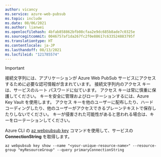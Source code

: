 ```yaml
---
author: vicancy
ms.service: azure-web-pubsub
ms.topic: include
ms.date: 08/06/2021
ms.author: lianwei
ms.openlocfilehash: 4bfab858862bfb08cfaa2e9dc685b8ade7c0325e
ms.sourcegitcommit: 0046757af1da267fc2f0e88617c633524883795f
ms.translationtype: HT
ms.contentlocale: ja-JP
ms.lasthandoff: 08/13/2021
ms.locfileid: "121785574"
---
```

> [!Important]
> 接続文字列には、アプリケーションが Azure Web PubSub サービスにアクセスするために必要な認可情報が含まれています。 接続文字列内のアクセス キーは、サービスのルート パスワードに似ています。 アクセス キーは常に慎重に保護してください。 キーを安全に管理およびローテーションするには、Azure Key Vault を使用します。 アクセス キーを他のユーザーに配布したり、ハードコーディングしたり、他のユーザーがアクセスできるプレーンテキストで保存したりしないでください。 キーが侵害された可能性があると思われる場合は、キーをローテーションしてください。

Azure CLI の [az webpubsub key](/cli/azure/webpubsub#az_webpubsub_key) コマンドを使用して、サービスの **ConnectionString** を取得します。

```azurecli-interactive
az webpubsub key show --name "<your-unique-resource-name>" --resource-group "myResourceGroup" --query primaryConnectionString
```
